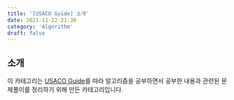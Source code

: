 ```yaml
---
title: '[USACO Guide] 소개'
date: 2021-11-22 21:30
category: 'Algorithm'
draft: false
---
```


## 소개

이 카테고리는 [USACO Guide](https://usaco.guide/)를 따라 알고리즘을 공부하면서 공부한 내용과 관련된 문제풀이를 정리하기 위해 만든 카테고리입니다.
